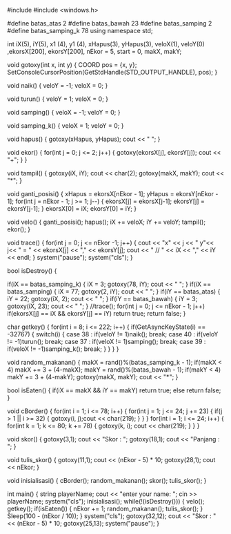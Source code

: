 #include <iostream>
#include <windows.h> 

#define batas_atas 2
#define batas_bawah 23
#define batas_samping 2
#define batas_samping_k 78
using namespace std;

int iX(5), iY(5), x1 (4), y1 (4), xHapus(3), yHapus(3), veloX(1), veloY(0)
,ekorsX[200], ekorsY[200], nEkor = 5, start = 0, makX, makY;

void gotoxy(int x, int y)
{
COORD pos = {x, y};
SetConsoleCursorPosition(GetStdHandle(STD_OUTPUT_HANDLE), pos);
}

void naik()
{
veloY = -1;
veloX = 0;
}

void turun()
{
veloY = 1;
veloX = 0;
}

void samping()
{
veloX = -1;
veloY = 0;
}

void samping_k()
{
veloX = 1;
veloY = 0;
}

void hapus()
{
gotoxy(xHapus, yHapus);
cout << " ";
}

void ekor()
{
for(int j = 0; j <= 2; j++)
{
gotoxy(ekorsX[j], ekorsY[j]);
cout << "+";
}
}

void tampil()
{
gotoxy(iX, iY);
cout << char(2);
gotoxy(makX, makY);
cout << "*";
}

void ganti_posisi()
{
xHapus = ekorsX[nEkor - 1];
yHapus = ekorsY[nEkor - 1];
for(int j = nEkor - 1; j >= 1; j--)
{
ekorsX[j] = ekorsX[j-1];
ekorsY[j] = ekorsY[j-1];
}
ekorsX[0] = iX;
ekorsY[0] = iY;
}

void velo()
{
ganti_posisi();
hapus();
iX += veloX;
iY += veloY;
tampil();
ekor();
}

void trace()
{
for(int j = 0; j <= nEkor -1; j++)
{
cout << "x" << j << " y"<< j<< " = " << ekorsX[j] << "," << ekorsY[j];
cout << " // " << iX << "," << iY << endl;
}
system("pause");
system("cls");
}

bool isDestroy()
{

if(iX == batas_samping_k) { iX = 3; gotoxy(78, iY); cout << " "; }
if(iX == batas_samping) { iX = 77; gotoxy(2, iY); cout << " "; }
if(iY == batas_atas) { iY = 22; gotoxy(iX, 2); cout << " "; }
if(iY == batas_bawah) { iY = 3; gotoxy(iX, 23); cout << " "; }
//trace();
for(int j = 0; j <= nEkor - 1; j++)
if(ekorsX[j] == iX && ekorsY[j] == iY) return true;
return false;
}

char getkey()
{
for(int i = 8; i <= 222; i++)
{
if(GetAsyncKeyState(i) == -32767)
{
switch(i)
{
case 38 : if(veloY != 1)naik();
break;
case 40 : if(veloY != -1)turun();
break;
case 37 : if(veloX != 1)samping();
break; 
case 39 : if(veloX != -1)samping_k();
break;
}
}
}
}

void random_makanan()
{
makX = rand()%(batas_samping_k - 1);
if(makX < 4) makX += 3 + (4-makX);
makY = rand()%(batas_bawah - 1);
if(makY < 4) makY += 3 + (4-makY);
gotoxy(makX, makY);
cout << "*";
}

bool isEaten()
{
if(iX == makX && iY == makY) return true; else return false;
}

void cBorder() 
{
for(int i = 1; i <= 78; i++)
{
for(int j = 1; j <= 24; j += 23)
{
if(j > 1 || i >= 32)
{
gotoxy(i, j);cout << char(219);
}
}
}
for(int i = 1; i <= 24; i++)
{
for(int k = 1; k <= 80; k += 78)
{
gotoxy(k, i); cout << char(219);
}
}
}

void skor()
{
gotoxy(3,1); cout << "Skor : ";
gotoxy(18,1); cout << "Panjang : ";
}

void tulis_skor()
{
gotoxy(11,1); cout << (nEkor - 5) * 10;
gotoxy(28,1); cout << nEkor;
}

void inisialisasi()
{
cBorder();
random_makanan();
skor();
tulis_skor();
}

int main()
{
string playerName; 
cout << "enter your name: "; 
cin >> playerName;
system("cls");
inisialisasi();
while(!(isDestroy()))
{
velo();
getkey();
if(isEaten())
{
nEkor += 1;
random_makanan();
tulis_skor();
}
Sleep(100 - (nEkor / 10));
}
system("cls");
gotoxy(32,12); cout << "Skor : " << (nEkor - 5) * 10;
gotoxy(25,13);
system("pause"); 
}
